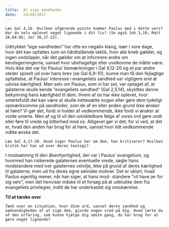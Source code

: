 ```yaml
---
title:  At sige sandheden
date:   24/08/2017
---
```


`Læs Gal 4,16. Hvilken afgørende pointe kommer Paulus med i dette vers? Har du selv oplevet noget lignende i dit liv? (Se også Joh 3,19; Matt 26,64-65; Jer 36,17-23).`

Udtrykket ”sige sandheden“ har ofte en negativ klang, især i vore dage, hvor det kan opfattes som en hårdtslående taktik, hvor alle kneb gælder, og ingen undslipper, når det gælder om at informere andre om kendsgerningerne, uanset hvor ubehagelige eller uvelkomne de måtte være. Hvis ikke det var for Paulus’ bemærkninger i Gal 4,12-20 og et par andre steder spredt ud over hans brev (se Gal 6,9-10), kunne man få den fejlagtige opfattelse, at Paulus’ interesse i evangeliets sandhed var vigtigere end at udvise kærlighed. Men selv om Paulus, som vi har set, var optaget af, at galaterne skulle kende ”evangeliets sandhed“ (Gal 2,5.14), skyldtes denne bekymring hans kærlighed til dem. Hvem af os har ikke oplevet, hvor smertefuldt det kan være at skulle irettesætte nogen eller gøre dem tydeligt opmærksomme på sandheder, som de af en eller anden grund ikke ønsker at høre? Vi gør det, fordi vi holder af vedkommende, ikke fordi vi ønsker at volde smerte. Men af og til vil den umiddelbare følge af vores ord gøre ondt eller føre til vrede og bitterhed mod os. Alligevel gør vi det; for vi ved, at det er, hvad den anden har brug for at høre, uanset hvor lidt vedkommende måtte ønske det.

`Læs Gal 4,17-20. Hvad siger Paulus her om dem, han kritiserer? Hvilken kritik har han ud over deres teologi?`

I modsætning til den åbenhjertighed, der var i Paulus’ evangelium, og hvormed han risikerede galaternes eventuelle vrede, søgte hans modstandere med iver galaternes velvilje, ikke på grund af deres kærlighed til galaterne, men ud fra deres egne selviske motiver. Det er uklart, hvad Paulus egentlig mener, når han siger, at hans mod- standere ”vil have jer for sig selv“, men det henviser måske til et forsøg på at udelukke dem fra evangeliets privilegier, indtil de har underkastet sig omskærelse.

**Til at tænke over**

`Tænk over en situation, hvor dine ord, uanset deres sandhed og nødvendigheden af at sige dem, gjorde nogen vred på dig. Hvad lærte du af den erfaring, som kunne hjælpe dig næste gang, du har brug for at gøre noget lignende?`
